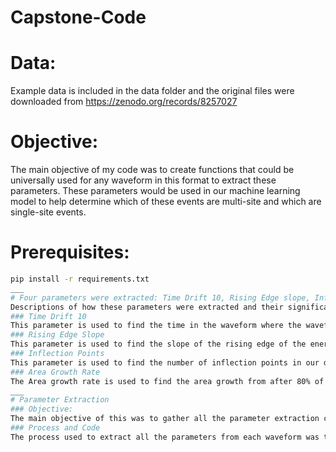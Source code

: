 # Capstone-Code
# Data:
Example data is included in the data folder and the original files were downloaded from https://zenodo.org/records/8257027
# Objective:
The main objective of my code was to create functions that could be universally used for any waveform in this format to extract these parameters. These parameters would be used in our machine learning model to help determine which of these events are multi-site and which are single-site events.
# Prerequisites:
```bash
pip install -r requirements.txt
___
# Four parameters were extracted: Time Drift 10, Rising Edge slope, Inflection points, and LQ80 area growth rate
Descriptions of how these parameters were extracted and their significance are included in our report.
### Time Drift 10
This parameter is used to find the time in the waveform where the waveform reaches 10 percent of its peak. This is important because relative to its peak, the time it takes for the waveform to reach 10 percent of its value can determine whether it is a multi-site or a single site event. This was done by first finding the max of the waveform (the peak) and multiplying it by .10 to find the value at 10% of the peak. Then if we subtract this number from the numpy array and take the absolute value and find the argmin, we get the value closest to 10% of the waveform peak.
### Rising Edge Slope
This parameter is used to find the slope of the rising edge of the energy. This is important because in multi-site events there is a smaller slope because of the second deposit of energy. This was done through fitting a line to the waveform and extracting the slope as a parameter.
### Inflection Points
This parameter is used to find the number of inflection points in our data. This was done using numpy gradient twice to find the second derivative Then I used np.sign to find the signs of the second derivative. This is because when the second derivative changes sign it is an inflection point. So I used np.diff to subtract the neighboring values and find where the values were either 2 or -2 and these would be the inflection points. 
### Area Growth Rate
The Area growth rate is used to find the area growth from after 80% of the peak energy subtracted from the area growth if the energy remained at the peak. This was done by multiplying the amount of data points from the 80% of the peak to the end by the peak value and then adding add the values from the peak to the tail. Then subtracting the peak area from the area of the growth from the 80% of the value.
___
# Parameter Extraction
### Objective:
The main objective of this was to gather all the parameter extraction codes from all the group members and use them in a couple of lines to extract the parameters from each of our data files. This wsa then stored in a dataframe and uploaded to a csv file that could be used for training our models.
### Process and Code
The process used to extract all the parameters from each waveform was to use list comprehension and loops to apply each parameter extraction to each waveform. This would allow us to extract each pararmeter into a numpy array and then add the numpy array to a dataframe column
